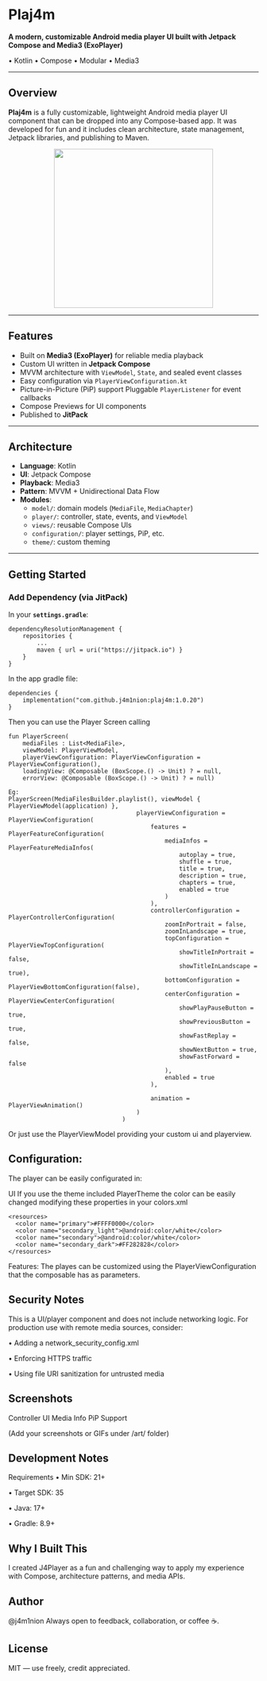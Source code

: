 # Plaj4m

**A modern, customizable Android media player UI built with Jetpack Compose and Media3 (ExoPlayer)** 

•  Kotlin 
•  Compose 
•  Modular
•  Media3 

---

## Overview

**Plaj4m** is a fully customizable, lightweight Android media player UI component that can be dropped into any Compose-based app. 
It was developed for fun and it includes clean architecture, state management, Jetpack libraries, and publishing to Maven.

<p align="center">
  <img src="https://github.com/j4m1nion/j4player/raw/main/art/player_demo.gif" width="320"/>
</p>

---

##  Features

-  Built on **Media3 (ExoPlayer)** for reliable media playback
-  Custom UI written in **Jetpack Compose**
-  MVVM architecture with `ViewModel`, `State`, and sealed event classes
-  Easy configuration via `PlayerViewConfiguration.kt`
-  Picture-in-Picture (PiP) support
   Pluggable `PlayerListener` for event callbacks
-  Compose Previews for UI components
-  Published to **JitPack**

---

##  Architecture

- **Language**: Kotlin
- **UI**: Jetpack Compose
- **Playback**: Media3
- **Pattern**: MVVM + Unidirectional Data Flow
- **Modules**:
  - `model/`: domain models (`MediaFile`, `MediaChapter`)
  - `player/`: controller, state, events, and `ViewModel`
  - `views/`: reusable Compose UIs
  - `configuration/`: player settings, PiP, etc.
  - `theme/`: custom theming

---

##  Getting Started

### Add Dependency (via JitPack)

In your **`settings.gradle`**:

```
dependencyResolutionManagement {
    repositories {
        ...
        maven { url = uri("https://jitpack.io") }
    }
}

```
In the app gradle file:

```
dependencies {
    implementation("com.github.j4m1nion:plaj4m:1.0.20")
}

```

Then you can use the Player Screen calling 
```
fun PlayerScreen(
    mediaFiles : List<MediaFile>,
    viewModel: PlayerViewModel,
    playerViewConfiguration: PlayerViewConfiguration = PlayerViewConfiguration(),
    loadingView: @Composable (BoxScope.() -> Unit) ? = null,
    errorView: @Composable (BoxScope.() -> Unit) ? = null)

Eg:
PlayerScreen(MediaFilesBuilder.playlist(), viewModel { PlayerViewModel(application) },
                                    playerViewConfiguration = PlayerViewConfiguration(
                                        features = PlayerFeatureConfiguration(
                                            mediaInfos = PlayerFeatureMediaInfos(
                                                autoplay = true,
                                                shuffle = true,
                                                title = true,
                                                description = true,
                                                chapters = true,
                                                enabled = true
                                            )
                                        ),
                                        controllerConfiguration = PlayerControllerConfiguration(
                                            zoomInPortrait = false,
                                            zoomInLandscape = true,
                                            topConfiguration = PlayerViewTopConfiguration(
                                                showTitleInPortrait = false,
                                                showTitleInLandscape = true),
                                            bottomConfiguration = PlayerViewBottomConfiguration(false),
                                            centerConfiguration = PlayerViewCenterConfiguration(
                                                showPlayPauseButton = true,
                                                showPreviousButton = true,
                                                showFastReplay = false,
                                                showNextButton = true,
                                                showFastForward = false
                                            ),
                                            enabled = true
                                        ),

                                        animation = PlayerViewAnimation()
                                    )
                                )

```

Or just use the PlayerViewModel providing your custom ui and playerview. 

##  Configuration: 

The player can be easily configurated in: 

UI
  If you use the theme included PlayerTheme the color can be easily changed modifying these properties in your colors.xml
  ```
<resources>
    <color name="primary">#FFFF0000</color>
    <color name="secondary_light">@android:color/white</color>
    <color name="secondary">@android:color/white</color>
    <color name="secondary_dark">#FF282828</color>
</resources>
 ```
Features: 
  The playes can be customized using the PlayerViewConfiguration that the composable has as parameters. 
  
##  Security Notes
This is a UI/player component and does not include networking logic.
For production use with remote media sources, consider:

• Adding a network_security_config.xml

• Enforcing HTTPS traffic

• Using file URI sanitization for untrusted media

##   Screenshots
Controller UI	Media Info	PiP Support

(Add your screenshots or GIFs under /art/ folder)

##   Development Notes
Requirements
• Min SDK: 21+

• Target SDK: 35

• Java: 17+

• Gradle: 8.9+

##   Why I Built This
I created J4Player as a fun and challenging way to apply my experience with Compose, architecture patterns, and media APIs.

##  Author
@j4m1nion
Always open to feedback, collaboration, or coffee ☕.

##  License
MIT — use freely, credit appreciated.

